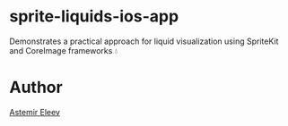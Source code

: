 # sprite-liquids-ios-app
Demonstrates a practical approach for liquid visualization using SpriteKit and CoreImage frameworks 💧

# Author 
[Astemir Eleev](https://github.com/jVirus)
